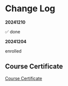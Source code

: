 # Change Log
**20241210**

✅ done


**20241204**

enrolled

## Course Certificate
[Course Certificate](https://github.com/moskva/coursera-py4e-specialization/blob/main/Using-Databases-with-Python/Coursera%20RCZRA2H48RX3.pdf)
